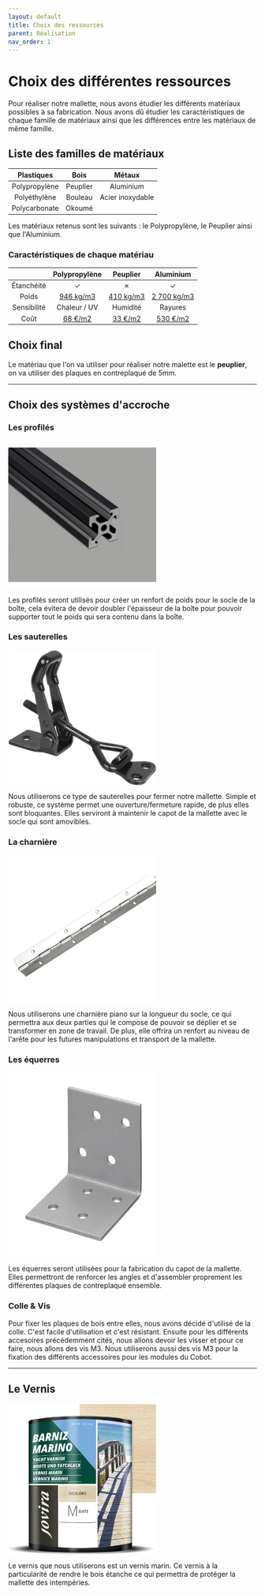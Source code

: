 ```yaml
---
layout: default
title: Choix des ressources
parent: Réalisation
nav_order: 1
---
```


# Choix des différentes ressources

Pour réaliser notre mallette, nous avons étudier les différents matériaux possibles à sa fabrication.
Nous avons dû étudier les caractéristiques de chaque famille de matériaux ainsi que les différences entre les matériaux de même famille.

## Liste des familles de matériaux

| Plastiques    | Bois     |      Métaux     |
| :-----------: | :------: | :-------------: |
| Polypropylène | Peuplier | Aluminium       |
| Polyéthylène  | Bouleau  | Acier inoxydable|
| Polycarbonate | Okoumé   |                 |

Les matériaux retenus sont les suivants : le Polypropylène, le Peuplier ainsi que l'Aluminium.

### Caractéristiques de chaque matériau

|             | Polypropylène |  Peuplier |  Aluminium  |
| :---------: | :-----------: | :-------: | :---------: |
| Étanchéité  |       ✓       |     ✗     |      ✓      |
|    Poids    |   [946 kg/m3](https://blogue.polyalto.com/les-plastiques-sont-ils-legers#:~:text=Polypropylène%20%3A%20946%20kg%2Fm3)   | [410 kg/m3](https://www.leroymerlin.fr/produits/menuiserie/panneau-planche-et-materiaux-bois/panneau-bois-agglomere-mdf/panneau-bois-recoupable/panneau-contreplaque-peuplier-ep-6-mm-x-l-150-x-60-cm-82707653.html) | [2 700 kg/m3](https://blogue.polyalto.com/les-plastiques-sont-ils-legers#:~:text=Aluminium%20%3A%202700%20kg%2Fm3) |
| Sensibilité |  Chaleur / UV |  Humidité |   Rayures   |  
| Coût |  [68 €/m2](https://www.polydis.fr/pp-extrude-gris-7032-2000x1000-mm-c2x40088463) |  [33 €/m2](https://www.leroymerlin.fr/produits/menuiserie/panneau-planche-et-materiaux-bois/panneau-bois-agglomere-mdf/panneau-bois-recoupable/panneau-contreplaque-peuplier-ep-6-mm-x-l-150-x-60-cm-82707653.html) |   [530 €/m2](https://fr.rs-online.com/web/p/feuilles-metalliques/7781661?cm_mmc=FR-PLA-DS3A-_-google-_-CSS_FR_FR_ePMax_Low-_--_-7781661&matchtype=&&gad_source=1&gclid=CjwKCAjwkuqvBhAQEiwA65XxQPn9M6ERE-UFnZ-qpu5_QKVQ-W7J1bDxwgeYIAuFi_Us82aQZu0H2hoC0rUQAvD_BwE&gclsrc=aw.ds) |

## Choix final

Le matériau que l'on va utiliser pour réaliser notre malette est le **peuplier**, on va utiliser des plaques en contreplaqué de 5mm.

---

## Choix des systèmes d'accroche

### Les profilés

![photo profilés](../shared-assets/images/photo_profile.jpg)

Les profilés seront utilisés pour créer un renfort de poids pour le socle de la boîte, cela évitera de devoir doubler l'épaisseur de la boîte pour pouvoir supporter tout le poids qui sera contenu dans la boîte.

### Les sauterelles

![photo sauterelles](../shared-assets/images/photo_sauterelle.jpg)

Nous utiliserons ce type de sauterelles pour fermer notre mallette. Simple et robuste, ce système permet une ouverture/fermeture rapide, de plus elles sont bloquantes.
Elles serviront à maintenir le capot de la mallette avec le socle qui sont amovibles.

### La charnière

![photo charnière](../shared-assets/images/photo_charniere.jpg)

Nous utiliserons une charnière piano sur la longueur du socle, ce qui permettra aux deux parties qui le compose de pouvoir se déplier et se transformer en zone de travail.
De plus, elle offrira un renfort au niveau de l'arête pour les futures manipulations et transport de la mallette.

### Les équerres

![photo équerre](../shared-assets/images/photo_equerre.jpg)

Les équerres seront utilisées pour la fabrication du capot de la mallette.
Elles permettront de renforcer les angles et d'assembler proprement les différentes plaques de contreplaqué ensemble.

### Colle & Vis

Pour fixer les plaques de bois entre elles, nous avons décidé d'utilisé de la colle.
C'est facile d'utilisation et c'est résistant.
Ensuite pour les différents accesoires précédemment cités, nous allons devoir les visser et pour ce faire, nous allons des vis M3.
Nous utiliserons aussi des vis M3 pour la fixation des différents accessoires pour les modules du Cobot.

---

## Le Vernis

![photo vernis](../shared-assets/images/photo_vernis_bois.jpg)

Le vernis que nous utiliserons est un vernis marin.
Ce vernis à la particularité de rendre le bois étanche ce qui permettra de protéger la mallette des intempéries.

<style>
    img{
        width: 300px;
        height: auto;
        display: block;
    }
</style>